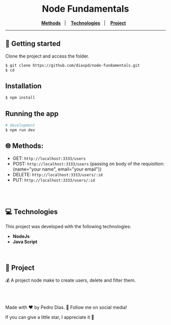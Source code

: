 <h1 align="center">
  Node Fundamentals
</h1>

<p align="center">
   <a href="#-Methods"><b>Methods</b></a>&nbsp;&nbsp;&nbsp;|&nbsp;&nbsp;&nbsp;
  <a href="#-Technologies"><b>Technologies</b></a>&nbsp;&nbsp;&nbsp;|&nbsp;&nbsp;&nbsp;
  <a href="#-Project"><b>Project</b></a>&nbsp;&nbsp;&nbsp;
</p>

---

## 🚀 Getting started

Clone the project and access the folder.

```bash
$ git clone https://github.com/diaspd/node-fundamentals.git
$ cd 
```

## Installation

```bash
$ npm install
```

## Running the app

```bash
# development
$ npm run dev
```

## 🌐 Methods:

- GET: `http://localhost:3333/users` </br>
- POST: `http://localhost:3333/users` (passing on body of the requisition: {name="your name", email="your email"})</br>
- DELETE: `http://localhost:3333/users/:id` </br>
- PUT: `http://localhost:3333/users/:id` </br>

<br></br>

## 💻 Technologies

This project was developed with the following technologies:
<b>
- NodeJs
- Java Script
</b>

</br>

## 📄 Project
💰 A project node make to create users, delete and filter them.

<br></br>

Made with ♥ by Pedro Dias. 👋 Follow me on social media! </br>

If you can give a little star, I appreciate it 🤩

